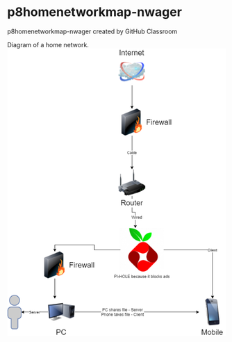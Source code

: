# p8homenetworkmap-nwager
p8homenetworkmap-nwager created by GitHub Classroom

Diagram of a home network.
![networkpng](homenetwork.png)
